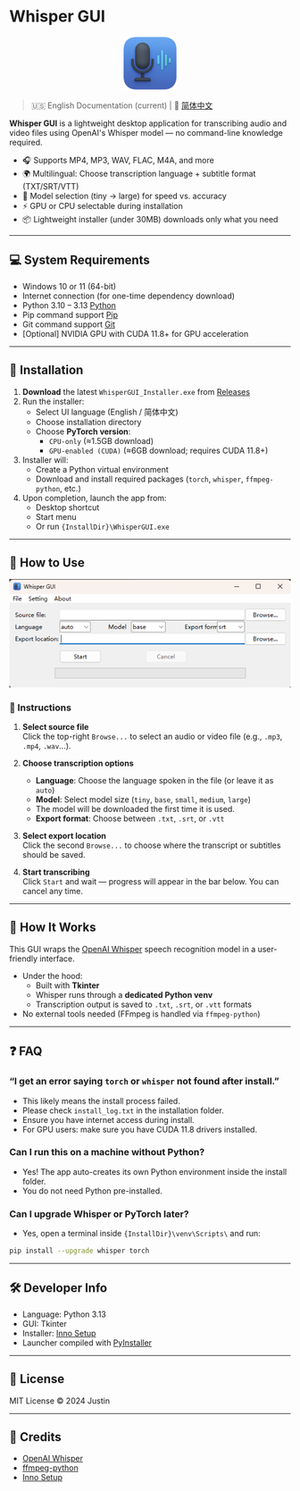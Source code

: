 # Whisper GUI

<p align="center">
  <img src="resources/icon.png" width="96" height="96" alt="Whisper GUI Icon">
</p>

> 🇺🇸 English Documentation (current) | 📘 [简体中文](./README_zh.md)

**Whisper GUI** is a lightweight desktop application for transcribing audio and video files using OpenAI's Whisper model — no command-line knowledge required.

- 🎧 Supports MP4, MP3, WAV, FLAC, M4A, and more
- 🌍 Multilingual: Choose transcription language + subtitle format (TXT/SRT/VTT)
- 🧠 Model selection (tiny → large) for speed vs. accuracy
- ⚡ GPU or CPU selectable during installation
- 📦 Lightweight installer (under 30MB) downloads only what you need

---

## 💻 System Requirements

- Windows 10 or 11 (64-bit)
- Internet connection (for one-time dependency download)
- Python 3.10 – 3.13 [Python](https://www.python.org/downloads/)
- Pip command support [Pip](https://pip.pypa.io/en/stable/installation/)
- Git command support [Git](https://github.com/git-guides/install-git)
- [Optional] NVIDIA GPU with CUDA 11.8+ for GPU acceleration

---

## 🚀 Installation

1. **Download** the latest `WhisperGUI_Installer.exe` from [Releases](https://github.com/TBSKBJustin/WhisperGUI/releases)
2. Run the installer:
   - Select UI language (English / 简体中文)
   - Choose installation directory
   - Choose **PyTorch version**:
     - `CPU-only` (≈1.5GB download)
     - `GPU-enabled (CUDA)` (≈6GB download; requires CUDA 11.8+)
3. Installer will:
   - Create a Python virtual environment
   - Download and install required packages (`torch`, `whisper`, `ffmpeg-python`, etc.)
4. Upon completion, launch the app from:
   - Desktop shortcut
   - Start menu
   - Or run `{InstallDir}\WhisperGUI.exe`

---

## 🧪 How to Use

<p align="center">
  <img src="GitHub/GUI.png" width="600" alt="Whisper GUI Screenshot">
</p>

### 🧭 Instructions

1. **Select source file**  
   Click the top-right `Browse...` to select an audio or video file (e.g., `.mp3`, `.mp4`, `.wav`...).

2. **Choose transcription options**  
   - **Language**: Choose the language spoken in the file (or leave it as `auto`)
   - **Model**: Select model size (`tiny`, `base`, `small`, `medium`, `large`)
   - The model will be downloaded the first time it is used.
   - **Export format**: Choose between `.txt`, `.srt`, or `.vtt`

3. **Select export location**  
   Click the second `Browse...` to choose where the transcript or subtitles should be saved.

4. **Start transcribing**  
   Click `Start` and wait — progress will appear in the bar below. You can cancel any time.

---

## 🧠 How It Works

This GUI wraps the [OpenAI Whisper](https://github.com/openai/whisper) speech recognition model in a user-friendly interface.

- Under the hood:
  - Built with **Tkinter**
  - Whisper runs through a **dedicated Python venv**
  - Transcription output is saved to `.txt`, `.srt`, or `.vtt` formats
- No external tools needed (FFmpeg is handled via `ffmpeg-python`)

---

## ❓ FAQ

### “I get an error saying `torch` or `whisper` not found after install.”
- This likely means the install process failed.
- Please check `install_log.txt` in the installation folder.
- Ensure you have internet access during install.
- For GPU users: make sure you have CUDA 11.8 drivers installed.

### Can I run this on a machine without Python?
- Yes! The app auto-creates its own Python environment inside the install folder.
- You do not need Python pre-installed.

### Can I upgrade Whisper or PyTorch later?
- Yes, open a terminal inside `{InstallDir}\venv\Scripts\` and run:
```bash
pip install --upgrade whisper torch
```

---

## 🛠 Developer Info

- Language: Python 3.13
- GUI: Tkinter
- Installer: [Inno Setup](https://jrsoftware.org/isinfo.php)
- Launcher compiled with [PyInstaller](https://pyinstaller.org/)

---

## 📄 License

MIT License © 2024 Justin

---

## 🌟 Credits

- [OpenAI Whisper](https://github.com/openai/whisper)
- [ffmpeg-python](https://github.com/kkroening/ffmpeg-python)
- [Inno Setup](https://jrsoftware.org/)

